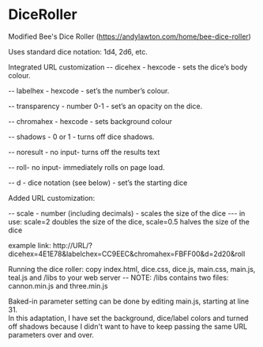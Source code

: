 # DiceRoller
Modified Bee's Dice Roller (https://andylawton.com/home/bee-dice-roller)

Uses standard dice notation: 1d4, 2d6, etc.


Integrated URL customization
--  dicehex - hexcode - sets the dice’s body colour. 

--  labelhex - hexcode - set’s the number’s colour. 

--  transparency - number 0-1 - set’s an opacity on the dice.

--  chromahex - hexcode - sets background colour

--  shadows - 0 or 1 - turns off dice shadows. 

--  noresult - no input- turns off the results text

--  roll- no input- immediately rolls on page load.

--  d - dice notation (see below) - set’s the starting dice
  
 Added URL customization:
 
--  scale - number (including decimals) - scales the size of the dice
--- in use: scale=2 doubles the size of the dice, scale=0.5 halves the size of the dice
  
 example link: http://URL/?dicehex=4E1E78&labelchex=CC9EEC&chromahex=FBFF00&d=2d20&roll
 
  
  Running the dice roller:
  copy index.html, dice.css, dice.js, main.css, main.js, teal.js and /libs to your web server
  -- NOTE: /libs contains two files: cannon.min.js and three.min.js
  
  Baked-in parameter setting can be done by editing main.js, starting at line 31.  
  In this adaptation, I have set the background, dice/label colors and turned off shadows because I
  didn't want to have to keep passing the same URL parameters over and over.

